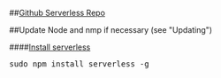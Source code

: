##[Github Serverless Repo](https://github.com/serverless/serverless)

##Update Node and nmp if necessary (see "Updating")

####[Install serverless](https://blog.codeship.com/a-serverless-rest-api-in-minutes/)

<pre>
sudo npm install serverless -g
</pre>
